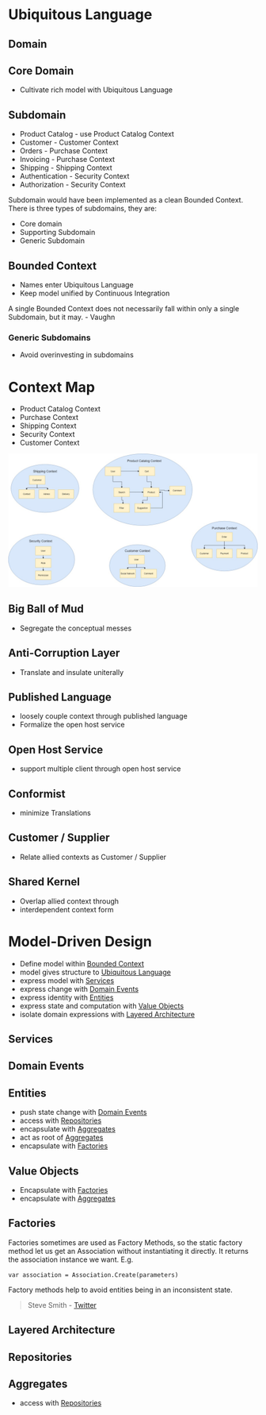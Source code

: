 ﻿# Ubiquitous Language

## Domain

## Core Domain
* Cultivate rich model with Ubiquitous Language

## Subdomain

* Product Catalog - use Product Catalog Context
* Customer - Customer Context
* Orders - Purchase Context
* Invoicing - Purchase Context
* Shipping - Shipping Context
* Authentication - Security Context
* Authorization - Security Context

Subdomain would have been implemented as a clean Bounded Context. There is three types of subdomains, they are:
* Core domain
* Supporting Subdomain
* Generic Subdomain

## Bounded Context
* Names enter Ubiquitous Language
* Keep model unified by Continuous Integration

A single Bounded Context does not necessarily fall within only a single Subdomain,
but it may. - Vaughn


### Generic Subdomains
* Avoid overinvesting in subdomains

# Context Map

* Product Catalog Context
* Purchase Context
* Shipping Context
* Security Context
* Customer Context

![Working in Progress](contextMap.jpg?raw=true "Working in Progress")


## Big Ball of Mud
* Segregate the conceptual messes

## Anti-Corruption Layer
* Translate and insulate uniterally

## Published Language
* loosely couple context through published language
* Formalize the open host service

## Open Host Service
* support multiple client through open host service

## Conformist 
* minimize Translations

## Customer / Supplier
* Relate allied contexts as Customer / Supplier


## Shared Kernel

* Overlap allied context through
* interdependent context form

# Model-Driven Design
* Define model within [Bounded Context](#bounded-context)
* model gives structure to [Ubiquitous Language](#ubiquitous-language)
* express model with [Services](#services)
* express change with [Domain Events](#domain-events)
* express identity with [Entities](#entities)
* express state and computation with [Value Objects](#value-objects)
* isolate domain expressions with [Layered Architecture](#layered-architecture)

## Services

## Domain Events

## Entities
* push state change with [Domain Events](#domain-events)
* access with [Repositories](#repositories)
* encapsulate with [Aggregates](#aggregates)
* act as root of [Aggregates](#aggregates)
* encapsulate with [Factories](#factories)

## Value Objects
* Encapsulate with [Factories](#factories)
* encapsulate with [Aggregates](#aggregates)

## Factories

Factories sometimes are used as Factory Methods, so the static factory method let us get an Association without instantiating it directly.
It returns the association instance we want.
E.g.
```
var association = Association.Create(parameters)
```

Factory methods help to avoid entities being in an inconsistent state.

> Steve Smith - [Twitter](https://twitter.com/ardalis)

## Layered Architecture

## Repositories

## Aggregates
* access with [Repositories](#repositories)



